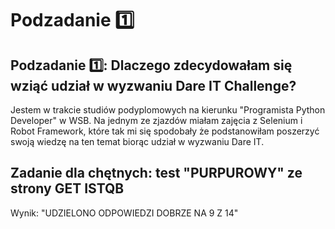 # Podzadanie 1️⃣

## Podzadanie 1️⃣: Dlaczego zdecydowałam się wziąć udział w wyzwaniu Dare IT Challenge?

Jestem w trakcie studiów podyplomowych na kierunku "Programista Python Developer" w WSB. Na jednym ze zjazdów miałam zajęcia z Selenium i Robot Framework, które tak mi się spodobały że podstanowiłam poszerzyć swoją wiedzę na ten temat biorąc udział w wyzwaniu Dare IT.

## Zadanie dla chętnych: test "PURPUROWY" ze strony GET ISTQB

Wynik: "UDZIELONO ODPOWIEDZI DOBRZE NA 9 Z 14"



